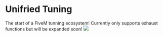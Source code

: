 # Unifried Tuning
The start of a FiveM tunning ecosystem! Currently only supports exhaust functions but will be expanded soon! 
<a href="https://www.buymeacoffee.com/unifried"><img src="https://img.buymeacoffee.com/button-api/?text=Buy me a coffee&emoji=&slug=unifried&button_colour=FFDD00&font_colour=000000&font_family=Cookie&outline_colour=000000&coffee_colour=ffffff" /></a>
